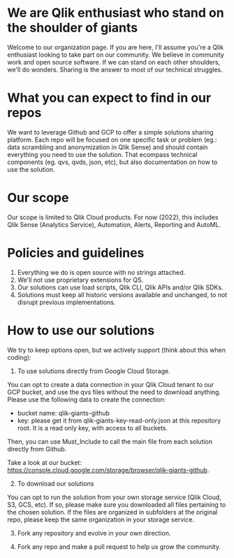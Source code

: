 # We are Qlik enthusiast who stand on the shoulder of giants

Welcome to our organization page. If you are here, I'll assume you're a Qlik enthusiast looking to take part on our community. We believe in community work and open source software. If we can stand on each other shoulders, we'll do wonders. Sharing is the answer to most of our technical struggles.

# What you can expect to find in our repos

We want to leverage Github and GCP to offer a simple solutions sharing platform. Each repo will be focused on one specific task or problem (eg.: data scrambling and anonymization in Qlik Sense) and should contain everything you need to use the solution. That ecompass technical components (eg. qvs, qvds, json, etc), but also documentation on how to use the solution.

# Our scope

Our scope is limited to Qlik Cloud products. For now (2022), this includes Qlik Sense (Analytics Service), Automation, Alerts, Reporting and AutoML.

# Policies and guidelines
1. Everything we do is open source with no strings attached.
2. We'll not use proprietary extensions for QS.
3. Our solutions can use load scripts, Qlik CLI, Qlik APIs and/or Qlik SDKs.
4. Solutions must keep all historic versions available and unchanged, to not disrupt previous implementations.

# How to use our solutions

We try to keep options open, but we actively support (think about this when coding):

1) To use solutions directly from Google Cloud Storage.

You can opt to create a data connection in your Qlik Cloud tenant to our GCP bucket, and use the qvs files without the need to download anything.
Please use the following data to create the connection:
- bucket name: qlik-giants-github
- key: please get it from qlik-giants-key-read-only.json at this repository root. It is a read only key, with access to all buckets.

Then, you can use Must_Include to call the main file from each solution directly from Github.

Take a look at our bucket: https://console.cloud.google.com/storage/browser/qlik-giants-github.

2) To download our solutions

You can opt to run the solution from your own storage service (Qlik Cloud, S3, GCS, etc). If so, please make sure you downloaded all files pertaining to the chosen solution. If the files are organized in subfolders at the original repo, please keep the same organization in your storage service.

3) Fork any repository and evolve in your own direction.

4) Fork any repo and make a pull request to help us grow the community.

